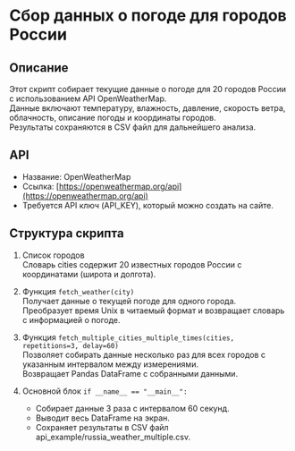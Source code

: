 # Сбор данных о погоде для городов России

## Описание
Этот скрипт собирает текущие данные о погоде для 20 городов России с использованием API OpenWeatherMap.  
Данные включают температуру, влажность, давление, скорость ветра, облачность, описание погоды и координаты городов.  
Результаты сохраняются в CSV файл для дальнейшего анализа.

## API
- Название: OpenWeatherMap
- Ссылка: [https://openweathermap.org/api](https://openweathermap.org/api)
- Требуется API ключ (API_KEY), который можно создать на сайте.

## Структура скрипта
1. Список городов  
   Словарь cities содержит 20 известных городов России с координатами (широта и долгота).

2. Функция `fetch_weather(city)`  
   Получает данные о текущей погоде для одного города.  
   Преобразует время Unix в читаемый формат и возвращает словарь с информацией о погоде.

3. Функция `fetch_multiple_cities_multiple_times(cities, repetitions=3, delay=60)`  
   Позволяет собирать данные несколько раз для всех городов с указанным интервалом между измерениями.  
   Возвращает Pandas DataFrame с собранными данными.

4. Основной блок `if __name__ == "__main__":`  
   - Собирает данные 3 раза с интервалом 60 секунд.  
   - Выводит весь DataFrame на экран.  
   - Сохраняет результаты в CSV файл api_example/russia_weather_multiple.csv.
  
   
